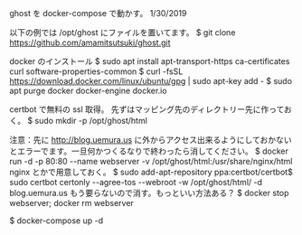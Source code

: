 ghost を docker-compose で動かす。
1/30/2019

以下の例では /opt/ghost にファイルを置いてます。
$ git clone https://github.com/amamitsutsuki/ghost.git

docker のインストール
$ sudo apt install apt-transport-https ca-certificates curl software-properties-common
$ curl -fsSL https://download.docker.com/linux/ubuntu/gpg | sudo apt-key add -
$ sudo apt purge docker docker-engine docker.io

certbot で無料の ssl 取得。
先ずはマッピング先のディレクトリー先に作っておく。
$ sudo mkdir -p /opt/ghost/html

注意：先に http://blog.uemura.us に外からアクセス出来るようにしておかないとエラーでます。一旦何かつくるなりで終わったら消してください。
$ docker run -d -p 80:80 --name webserver -v /opt/ghost/html:/usr/share/nginx/html nginx
とかで用意しておく。
$ sudo add-apt-repository ppa:certbot/certbot$ sudo certbot certonly --agree-tos --webroot -w /opt/ghost/html/ -d blog.uemura.us
もう要らないので消す。もっといい方法ある？
$ docker stop webserver; docker rm webserver

$ docker-compose up -d
